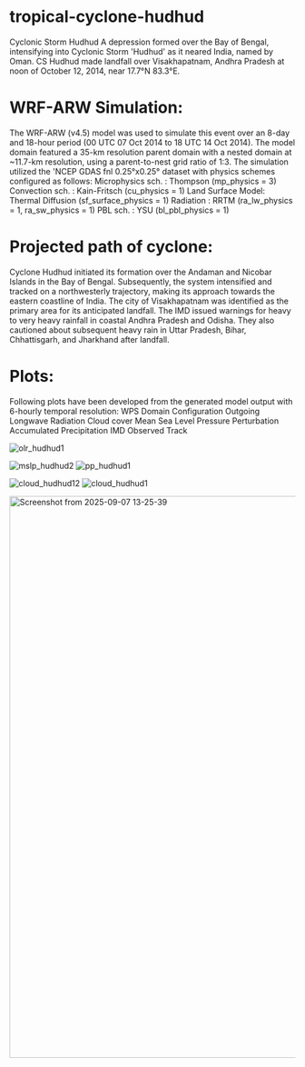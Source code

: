 # tropical-cyclone-hudhud
Cyclonic Storm Hudhud  A depression formed over the Bay of Bengal, intensifying into Cyclonic Storm 'Hudhud' as it neared India, named by Oman. CS Hudhud made landfall over Visakhapatnam, Andhra Pradesh at noon of October 12, 2014, near 17.7°N 83.3°E.

# WRF-ARW Simulation:
The WRF-ARW (v4.5) model was used to simulate this event over an 8-day and 18-hour period (00 UTC 07 Oct 2014 to 18 UTC 14 Oct 2014). The model domain featured a 35-km resolution parent domain with a nested domain at ~11.7-km resolution, using a parent-to-nest grid ratio of 1:3. The simulation utilized the 'NCEP GDAS fnl 0.25°x0.25° dataset with physics schemes configured as follows:
 Microphysics sch. : Thompson (mp_physics = 3)
 Convection sch.  : Kain-Fritsch (cu_physics = 1)
 Land Surface Model: Thermal Diffusion (sf_surface_physics = 1)
 Radiation     : RRTM (ra_lw_physics = 1, ra_sw_physics = 1)
 PBL sch.     : YSU (bl_pbl_physics = 1)

# Projected path of cyclone:
Cyclone Hudhud initiated its formation over the Andaman and Nicobar Islands in the Bay of Bengal. Subsequently, the system intensified and tracked on a northwesterly trajectory, making its approach towards the eastern coastline of India. The city of Visakhapatnam was identified as the primary area for its anticipated landfall.
The IMD issued warnings for heavy to very heavy rainfall in coastal Andhra Pradesh and Odisha. They also cautioned about subsequent heavy rain in Uttar Pradesh, Bihar, Chhattisgarh, and Jharkhand after landfall.

# Plots:
Following plots have been developed from the generated model output with 6-hourly temporal resolution:
 WPS Domain Configuration
 Outgoing Longwave Radiation
 Cloud cover
 Mean Sea Level Pressure Perturbation
 Accumulated Precipitation
 IMD Observed Track

 ![olr_hudhud1](https://github.com/user-attachments/assets/f7f5136d-378b-446b-a97f-294b2c72e64f)

 ![mslp_hudhud2](https://github.com/user-attachments/assets/bf0446df-0c16-483e-9690-e43ab4bd2dc0)
 ![pp_hudhud1](https://github.com/user-attachments/assets/48c4a0f5-9515-4212-b703-09ff7c7f769b)


![cloud_hudhud12](https://github.com/user-attachments/assets/1c616e7c-9681-47ea-aa49-2aee1d058455)
![cloud_hudhud1](https://github.com/user-attachments/assets/9d34a3e7-b8b2-4013-90b5-ee1c04b03a6d)

<img width="985" height="989" alt="Screenshot from 2025-09-07 13-25-39" src="https://github.com/user-attachments/assets/f4c9ad09-fd01-4cad-8f04-932925244879" />






 



